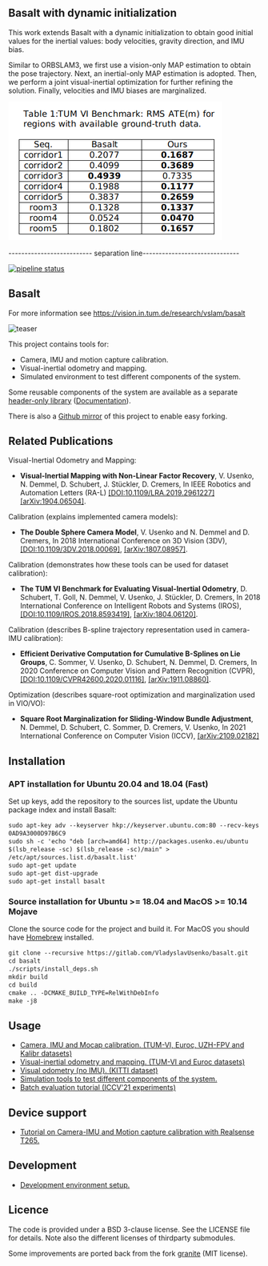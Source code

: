## Basalt with dynamic initialization

This work extends Basalt with a dynamic initialization to obtain good initial values for the inertial values: body velocities, gravity direction, and IMU bias. 

Similar to ORBSLAM3, we first use a vision-only MAP estimation to obtain the pose trajectory. Next, an inertial-only MAP estimation is adopted. Then, we perform a joint visual-inertial optimization for further refining the solution. Finally, velocities and IMU biases are marginalized.

![teaser](doc/img/tum_vi_ate1.png)

-------------------------- separation line------------------------------

[![pipeline status](https://gitlab.com/VladyslavUsenko/basalt/badges/master/pipeline.svg)](https://gitlab.com/VladyslavUsenko/basalt/commits/master)

## Basalt
For more information see https://vision.in.tum.de/research/vslam/basalt

![teaser](doc/img/teaser.png)

This project contains tools for:
* Camera, IMU and motion capture calibration.
* Visual-inertial odometry and mapping.
* Simulated environment to test different components of the system.

Some reusable components of the system are available as a separate [header-only library](https://gitlab.com/VladyslavUsenko/basalt-headers) ([Documentation](https://vladyslavusenko.gitlab.io/basalt-headers/)).

There is also a [Github mirror](https://github.com/VladyslavUsenko/basalt-mirror) of this project to enable easy forking.

## Related Publications
Visual-Inertial Odometry and Mapping:
* **Visual-Inertial Mapping with Non-Linear Factor Recovery**, V. Usenko, N. Demmel, D. Schubert, J. Stückler, D. Cremers, In IEEE Robotics and Automation Letters (RA-L) [[DOI:10.1109/LRA.2019.2961227]](https://doi.org/10.1109/LRA.2019.2961227) [[arXiv:1904.06504]](https://arxiv.org/abs/1904.06504).

Calibration (explains implemented camera models):
* **The Double Sphere Camera Model**, V. Usenko and N. Demmel and D. Cremers, In 2018 International Conference on 3D Vision (3DV), [[DOI:10.1109/3DV.2018.00069]](https://doi.org/10.1109/3DV.2018.00069), [[arXiv:1807.08957]](https://arxiv.org/abs/1807.08957).

Calibration (demonstrates how these tools can be used for dataset calibration):
* **The TUM VI Benchmark for Evaluating Visual-Inertial Odometry**, D. Schubert, T. Goll,  N. Demmel, V. Usenko, J. Stückler, D. Cremers, In 2018 International Conference on Intelligent Robots and Systems (IROS), [[DOI:10.1109/IROS.2018.8593419]](https://doi.org/10.1109/IROS.2018.8593419), [[arXiv:1804.06120]](https://arxiv.org/abs/1804.06120).

Calibration (describes B-spline trajectory representation used in camera-IMU calibration):
* **Efficient Derivative Computation for Cumulative B-Splines on Lie Groups**, C. Sommer, V. Usenko, D. Schubert, N. Demmel, D. Cremers, In 2020 Conference on Computer Vision and Pattern Recognition (CVPR), [[DOI:10.1109/CVPR42600.2020.01116]](https://doi.org/10.1109/CVPR42600.2020.01116), [[arXiv:1911.08860]](https://arxiv.org/abs/1911.08860).

Optimization (describes square-root optimization and marginalization used in VIO/VO):
* **Square Root Marginalization for Sliding-Window Bundle Adjustment**, N. Demmel, D. Schubert, C. Sommer, D. Cremers, V. Usenko, In 2021 International Conference on Computer Vision (ICCV), [[arXiv:2109.02182]](https://arxiv.org/abs/2109.02182)


## Installation
### APT installation for Ubuntu 20.04 and 18.04 (Fast)
Set up keys, add the repository to the sources list, update the Ubuntu package index and install Basalt:
```
sudo apt-key adv --keyserver hkp://keyserver.ubuntu.com:80 --recv-keys 0AD9A3000D97B6C9
sudo sh -c 'echo "deb [arch=amd64] http://packages.usenko.eu/ubuntu $(lsb_release -sc) $(lsb_release -sc)/main" > /etc/apt/sources.list.d/basalt.list'
sudo apt-get update
sudo apt-get dist-upgrade
sudo apt-get install basalt
```

### Source installation for Ubuntu >= 18.04 and MacOS >= 10.14 Mojave
Clone the source code for the project and build it. For MacOS you should have [Homebrew](https://brew.sh/) installed.
```
git clone --recursive https://gitlab.com/VladyslavUsenko/basalt.git
cd basalt
./scripts/install_deps.sh
mkdir build
cd build
cmake .. -DCMAKE_BUILD_TYPE=RelWithDebInfo
make -j8
```

## Usage
* [Camera, IMU and Mocap calibration. (TUM-VI, Euroc, UZH-FPV and Kalibr datasets)](doc/Calibration.md)
* [Visual-inertial odometry and mapping. (TUM-VI and Euroc datasets)](doc/VioMapping.md)
* [Visual odometry (no IMU). (KITTI dataset)](doc/Vo.md)
* [Simulation tools to test different components of the system.](doc/Simulation.md)
* [Batch evaluation tutorial (ICCV'21 experiments)](doc/BatchEvaluation.md)

## Device support
* [Tutorial on Camera-IMU and Motion capture calibration with Realsense T265.](doc/Realsense.md)

## Development
* [Development environment setup.](doc/DevSetup.md)

## Licence
The code is provided under a BSD 3-clause license. See the LICENSE file for details.
Note also the different licenses of thirdparty submodules.

Some improvements are ported back from the fork
[granite](https://github.com/DLR-RM/granite) (MIT license).
